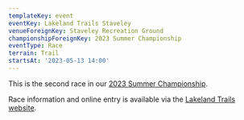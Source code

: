 ```yaml
---
templateKey: event
eventKey: Lakeland Trails Staveley
venueForeignKey: Staveley Recreation Ground
championshipForeignKey: 2023 Summer Championship
eventType: Race
terrain: Trail
startsAt: '2023-05-13 14:00'
---
```

This is the second race in our [2023 Summer Championship](/championships/2023-summer-championship/).

Race information and online entry is available via the [Lakeland Trails website](https://www.lakelandtrails.org/staveley).
